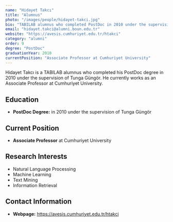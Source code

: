```yaml
---
name: "Hidayet Takcı"
title: "Alumnus"
photo: "/images/people/hidayet-takci.jpg"
bio: "TABILAB alumnus who completed PostDoc in 2010 under the supervision of Tunga Güngör. Currently works at Cumhuriyet University."
email: "hidayet.takci@alumni.boun.edu.tr"
website: "https://avesis.cumhuriyet.edu.tr/htakci"
category: "alumni"
order: 9
degree: "PostDoc"
graduationYear: 2010
currentPosition: "Associate Professor at Cumhuriyet University"
---
```


Hidayet Takcı is a TABILAB alumnus who completed his PostDoc degree in 2010 under the supervision of Tunga Güngör. He currently works as an Associate Professor at Cumhuriyet University.

## Education

- **PostDoc Degree:** in 2010 under the supervision of Tunga Güngör

## Current Position

- **Associate Professor** at Cumhuriyet University

## Research Interests

- Natural Language Processing
- Machine Learning
- Text Mining
- Information Retrieval

## Contact Information

- **Webpage:** https://avesis.cumhuriyet.edu.tr/htakci 